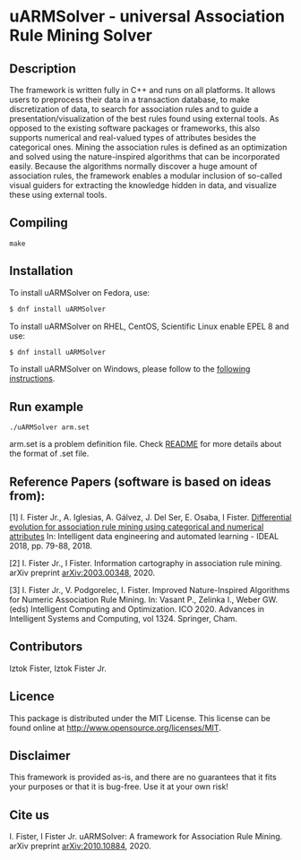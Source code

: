 # uARMSolver - universal Association Rule Mining Solver

## Description

The framework is written fully in C++ and runs on all platforms. It allows users to preprocess their data in a transaction database, to make discretization of data, to search for association rules and to guide a presentation/visualization of the best rules found using external tools. As opposed to the existing software packages or frameworks, this also supports numerical and real-valued types of attributes besides the categorical ones. Mining the association rules is defined as an optimization and solved using the nature-inspired algorithms that can be incorporated easily. Because the algorithms normally discover a huge amount of association rules, the framework enables a modular inclusion of so-called visual guiders for extracting the knowledge hidden in data, and visualize these using external tools.

## Compiling

    make

## Installation

To install uARMSolver on Fedora, use:

```sh
$ dnf install uARMSolver
```
To install uARMSolver on RHEL, CentOS, Scientific Linux enable EPEL 8 and use:

```sh
$ dnf install uARMSolver
```
To install uARMSolver on Windows, please follow to the [following instructions](WINDOWS_INSTALLATION.md).


## Run example

    ./uARMSolver arm.set

arm.set is a problem definition file. Check [README](bin/README.txt)
 for more details about the format of .set file.

## Reference Papers (software is based on ideas from):

[1] I. Fister Jr., A. Iglesias, A. Gálvez, J. Del Ser, E. Osaba, I Fister. [Differential evolution for association rule mining using categorical and numerical attributes](http://www.iztok-jr-fister.eu/static/publications/231.pdf) In: Intelligent data engineering and automated learning - IDEAL 2018, pp. 79-88, 2018.

[2] I. Fister Jr., I Fister. Information cartography in association rule mining. arXiv preprint [arXiv:2003.00348](https://arxiv.org/abs/2003.00348), 2020.

[3] I. Fister Jr., V. Podgorelec, I. Fister. Improved Nature-Inspired Algorithms for Numeric Association Rule Mining. In: Vasant P., Zelinka I., Weber GW. (eds) Intelligent Computing and Optimization. ICO 2020. Advances in Intelligent Systems and Computing, vol 1324. Springer, Cham.


## Contributors

Iztok Fister, Iztok Fister Jr.

## Licence

This package is distributed under the MIT License. This license can be found online at <http://www.opensource.org/licenses/MIT>.

## Disclaimer

This framework is provided as-is, and there are no guarantees that it fits your purposes or that it is bug-free. Use it at your own risk!

## Cite us

I. Fister, I Fister Jr. uARMSolver: A framework for Association Rule Mining. arXiv preprint [arXiv:2010.10884](https://arxiv.org/abs/2010.10884), 2020.
